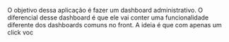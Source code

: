 O objetivo dessa aplicação é fazer um dashboard administrativo.
O diferencial desse dashboard é que ele vai conter uma funcionalidade diferente dos dashboards comuns no front.
A ideia é que com apenas um click voc